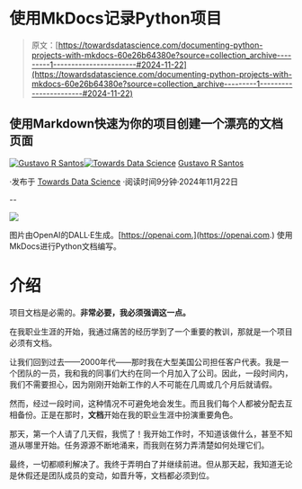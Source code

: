 # 使用MkDocs记录Python项目

> 原文：[https://towardsdatascience.com/documenting-python-projects-with-mkdocs-60e26b64380e?source=collection_archive---------1-----------------------#2024-11-22](https://towardsdatascience.com/documenting-python-projects-with-mkdocs-60e26b64380e?source=collection_archive---------1-----------------------#2024-11-22)

## 使用Markdown快速为你的项目创建一个漂亮的文档页面

[](https://gustavorsantos.medium.com/?source=post_page---byline--60e26b64380e--------------------------------)[![Gustavo R Santos](../Images/a19a9f4525cdeb6e7a76cd05246aa622.png)](https://gustavorsantos.medium.com/?source=post_page---byline--60e26b64380e--------------------------------)[](https://towardsdatascience.com/?source=post_page---byline--60e26b64380e--------------------------------)[![Towards Data Science](../Images/a6ff2676ffcc0c7aad8aaf1d79379785.png)](https://towardsdatascience.com/?source=post_page---byline--60e26b64380e--------------------------------) [Gustavo R Santos](https://gustavorsantos.medium.com/?source=post_page---byline--60e26b64380e--------------------------------)

·发布于 [Towards Data Science](https://towardsdatascience.com/?source=post_page---byline--60e26b64380e--------------------------------) ·阅读时间9分钟·2024年11月22日

--

![](../Images/921ba9192a09db2a7f6984fe05bd1667.png)

图片由OpenAI的DALL·E生成。[https://openai.com.](https://openai.com.) 使用MkDocs进行Python文档编写。

# 介绍

项目文档是必需的。**非常必要，我必须强调这一点。**

在我职业生涯的开始，我通过痛苦的经历学到了一个重要的教训，那就是一个项目必须有文档。

让我们回到过去——2000年代——那时我在大型美国公司担任客户代表。我是一个团队的一员，我和我的同事们大约在同一个月加入了公司。因此，一段时间内，我们不需要担心，因为刚刚开始新工作的人不可能在几周或几个月后就请假。

然而，经过一段时间，这种情况不可避免地会发生。而且我们每个人都被分配去互相备份。正是在那时，**文档**开始在我的职业生涯中扮演重要角色。

那天，第一个人请了几天假，我慌了！我开始工作时，不知道该做什么，甚至不知道从哪里开始。任务源源不断地涌来，而我则在努力弄清楚如何处理它们。

最终，一切都顺利解决了。我终于弄明白了并继续前进。但从那天起，我知道无论是休假还是团队成员的变动，如晋升等，文档都必须到位。
